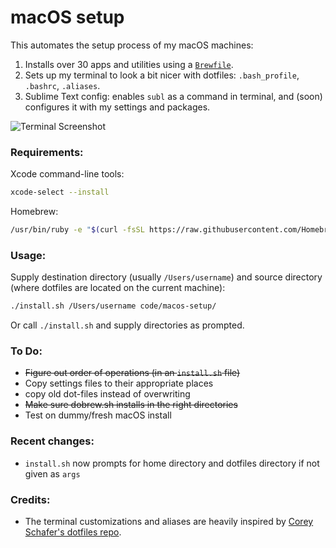 # macOS setup

This automates the setup process of my macOS machines:

1. Installs over 30 apps and utilities using a [`Brewfile`][1].
2. Sets up my terminal to look a bit nicer with dotfiles: `.bash_profile`, `.bashrc`, `.aliases`.
3. Sublime Text config: enables `subl` as a command in terminal, and (soon) configures it with my settings and packages.


![Terminal Screenshot](https://i.imgur.com/hLEefX3.png)


### Requirements:

Xcode command-line tools:

```bash
xcode-select --install
```

Homebrew:

```bash
/usr/bin/ruby -e "$(curl -fsSL https://raw.githubusercontent.com/Homebrew/install/master/install)"
```


### Usage:

Supply destination directory (usually `/Users/username`) and source directory (where dotfiles are located on the current machine):

```bash
./install.sh /Users/username code/macos-setup/
```

Or call `./install.sh` and supply directories as prompted.

### To Do:

- ~~Figure out order of operations (in an `install.sh` file)~~
- Copy settings files to their appropriate places
- copy old dot-files instead of overwriting
- ~~Make sure dobrew.sh installs in the right directories~~
- Test on dummy/fresh macOS install

### Recent changes:

- `install.sh` now prompts for home directory and dotfiles directory if not given as `args`


### Credits:
- The terminal customizations and aliases are heavily inspired by [Corey Schafer's dotfiles repo][2]. 


[1]: https://github.com/SHxKM/macos-setup/blob/master/Brewfile
[2]: https://github.com/CoreyMSchafer/dotfiles